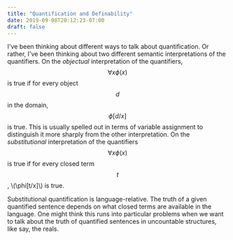 ```yaml
---
title: "Quantification and Definability"
date: 2019-09-08T20:12:23-07:00
draft: false
---
```


I've been thinking about different ways to talk about quantification. Or rather, I've been thinking about two different semantic interpretations of the quantifiers. On the *objectual* interpretation of the quantifiers, $$ \forall x \phi(x) $$ is true if for every object $$d$$ in the domain, $$\phi[d/x]$$ is true. This is usually spelled out in terms of variable assignment to distinguish it more sharply from the other interpretation. On the *substitutional* interpretation of the quantifiers $$ \forall x \phi(x) $$ is true if for every closed term $$t$$, \\(\phi[t/x]\\) is true. 

Substitutional quantification is language-relative. The truth of a given quantified sentence depends on what closed terms are available in the language. One might think this runs into particular problems when we want to talk about the truth of quantified sentences in uncountable structures, like say, the reals. 

